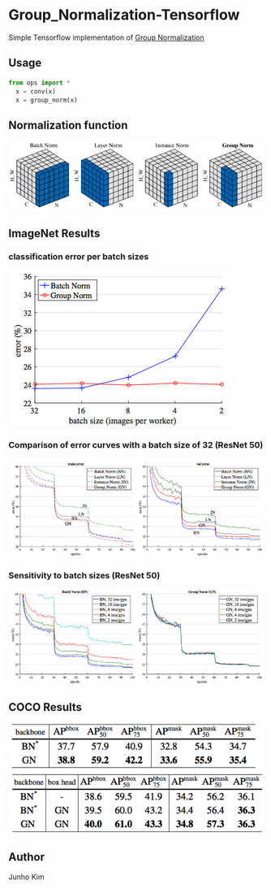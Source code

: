 # Group_Normalization-Tensorflow
Simple Tensorflow implementation of [Group Normalization](https://arxiv.org/pdf/1803.08494.pdf)

## Usage
```python
from ops import *
  x = conv(x)
  x = group_norm(x) 
```

## Normalization function
![norm](./assests/norm.png)

## ImageNet Results
### classification error per batch sizes
![bn_gn](./assests/bn_gn.png)

### Comparison of error curves with a batch size of 32 (ResNet 50)
![error](./assests/error.png)

### Sensitivity to batch sizes (ResNet 50)
![batch_size](./assests/batch_size.png)

## COCO Results
![coco](./assests/coco.png)

## Author
Junho Kim
